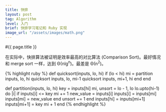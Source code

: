 ```yaml
---
title: 快排
layout: post
tag: Algorithm
level: 入门
brief: 快排学习笔记和 Ruby 实现
image_url: "/assets/images/math.png"
---
```

#{{ page.title }}

在实际中，快排算法被证明是效率最高的对比算法 (Comparison Sort)。最好情况和 merge sort 一样，达到 Θ(nlg<sup>n</sup>)。最差是 Θ(n<sup>2</sup>)。

{% highlight ruby %}
def quicksort(inputs, lo, hi)
  if (lo < hi)
    mi = partition inputs, lo, hi
    quicksort inputs, lo, mi-1
    quicksort inputs, mi+1, hi
  end
end

def partition(inputs, lo, hi)
  key = inputs[hi]
  mi, unsort = lo - 1, lo
  lo.upto(hi-1) do |i|
    if inputs[i] <= key
      mi += 1
      new_value = inputs[i]
      inputs[i] = inputs[mi]
      inputs[mi] = new_value
    end
    unsort += 1
  end
  inputs[hi] = inputs[mi+1]
  inputs[mi+1] = key
  mi + 1
end
{% endhighlight %}

<!-- quicksort [1, 10, 27, 7, 8, 10, 34, 100, 3, 4, 88, 10, 22, 64, 15], 0, 14 -->

